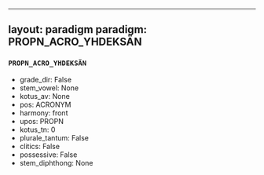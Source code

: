 
---
layout: paradigm
paradigm: PROPN_ACRO_YHDEKSÄN
---
### ` PROPN_ACRO_YHDEKSÄN `


* grade_dir: False
* stem_vowel: None
* kotus_av: None
* pos: ACRONYM
* harmony: front
* upos: PROPN
* kotus_tn: 0
* plurale_tantum: False
* clitics: False
* possessive: False
* stem_diphthong: None
